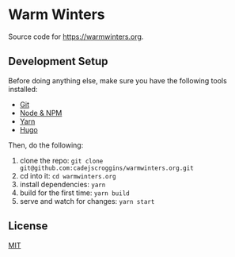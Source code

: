 # Warm Winters

Source code for https://warmwinters.org.

## Development Setup

Before doing anything else, make sure you have the following tools installed:

* [Git](https://git-scm.com/book/en/v2/Getting-Started-Installing-Git)
* [Node & NPM](https://nodejs.org/en/download/)
* [Yarn](https://yarnpkg.com/lang/en/docs/install/)
* [Hugo](https://gohugo.io/getting-started/installing/)

Then, do the following:

1. clone the repo: `git clone git@github.com:cadejscroggins/warmwinters.org.git`
2. cd into it: `cd warmwinters.org`
3. install dependencies: `yarn`
4. build for the first time: `yarn build`
5. serve and watch for changes: `yarn start`

## License

[MIT](https://raw.githubusercontent.com/cadejscroggins/warmwinters.org/master/LICENSE.txt)
